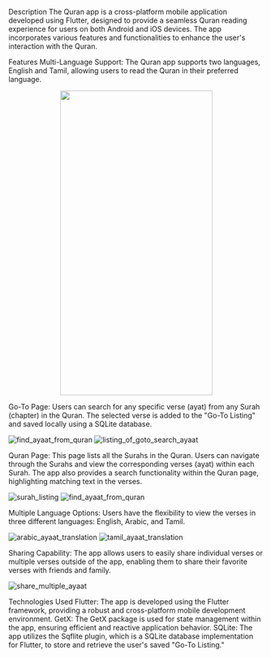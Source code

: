 Description
The Quran app is a cross-platform mobile application developed using Flutter, designed to provide a seamless Quran reading experience for users on both Android and iOS devices. The app incorporates various features and functionalities to enhance the user's interaction with the Quran.

Features
Multi-Language Support: The Quran app supports two languages, English and Tamil, allowing users to read the Quran in their preferred language.

<img src="https://github.com/Laiq37/mahsa_chat/assets/51846274/4b427200-0d29-4ac1-98db-95e91f3f676e" width=300 height=600 style="display: block; margin: 0 auto;">

Go-To Page: Users can search for any specific verse (ayat) from any Surah (chapter) in the Quran. The selected verse is added to the "Go-To Listing" and saved locally using a SQLite database.

![find_ayaat_from_quran](https://github.com/Laiq37/mahsa_chat/assets/51846274/33d9c08d-f6f3-4b9d-8640-b66714ff068f)
![listing_of_goto_search_ayaat](https://github.com/Laiq37/mahsa_chat/assets/51846274/9781039f-e6bf-45c2-9d7e-0b9a27bfdd17)

Quran Page: This page lists all the Surahs in the Quran. Users can navigate through the Surahs and view the corresponding verses (ayat) within each Surah. The app also provides a search functionality within the Quran page, highlighting matching text in the verses.

![surah_listing](https://github.com/Laiq37/mahsa_chat/assets/51846274/709cc09b-5234-445c-81d1-cb2539d68580)
![find_ayaat_from_quran](https://github.com/Laiq37/mahsa_chat/assets/51846274/d8ed2d25-8e08-4c9e-a5ec-275a311cf817)

Multiple Language Options: Users have the flexibility to view the verses in three different languages: English, Arabic, and Tamil.

![arabic_ayaat_translation](https://github.com/Laiq37/mahsa_chat/assets/51846274/89634749-f595-453c-afe8-fa864ab98579)
![tamil_ayaat_translation](https://github.com/Laiq37/mahsa_chat/assets/51846274/3d193e75-d8ce-47ac-909c-99a07e2ac3fc)

Sharing Capability: The app allows users to easily share individual verses or multiple verses outside of the app, enabling them to share their favorite verses with friends and family.

![share_multiple_ayaat](https://github.com/Laiq37/mahsa_chat/assets/51846274/7e1233e4-f666-40c8-ba53-0ae74838c323)

Technologies Used
Flutter: The app is developed using the Flutter framework, providing a robust and cross-platform mobile development environment.
GetX: The GetX package is used for state management within the app, ensuring efficient and reactive application behavior.
SQLite: The app utilizes the Sqflite plugin, which is a SQLite database implementation for Flutter, to store and retrieve the user's saved "Go-To Listing."

